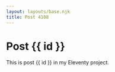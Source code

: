 ```yaml
---
layout: layouts/base.njk
title: Post 4108
---
```


# Post {{ id }}

This is post {{ id }} in my Eleventy project.
